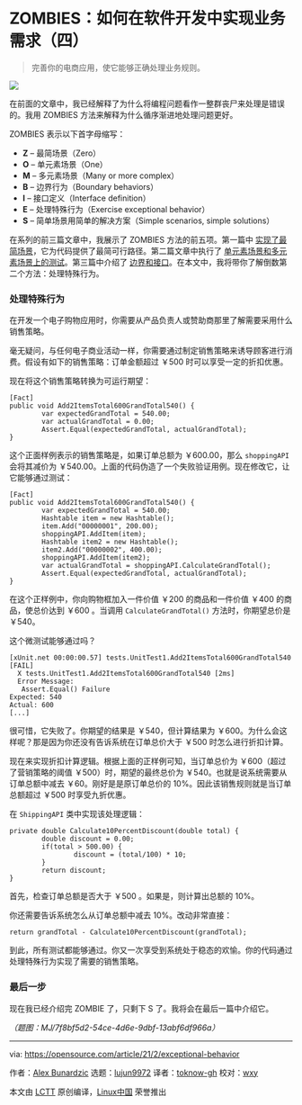 [#]: collector: (lujun9972)
[#]: translator: (toknow-gh)
[#]: reviewer: (wxy)
[#]: publisher: (wxy)
[#]: url: (https://linux.cn/article-15860-1.html)
[#]: subject: (How to implement business requirements in software development)
[#]: via: (https://opensource.com/article/21/2/exceptional-behavior)
[#]: author: (Alex Bunardzic https://opensource.com/users/alex-bunardzic)

ZOMBIES：如何在软件开发中实现业务需求（四）
======

> 完善你的电商应用，使它能够正确处理业务规则。

![][0]

在前面的文章中，我已经解释了为什么将编程问题看作一整群丧尸来处理是错误的。我用 ZOMBIES 方法来解释为什么循序渐进地处理问题更好。

ZOMBIES 表示以下首字母缩写：

- **Z** – 最简场景（Zero）
- **O** – 单元素场景（One）
- **M** – 多元素场景（Many or more complex）
- **B** – 边界行为（Boundary behaviors）
- **I** – 接口定义（Interface definition）
- **E** – 处理特殊行为（Exercise exceptional behavior）
- **S** – 简单场景用简单的解决方案（Simple scenarios, simple solutions）

在系列的前三篇文章中，我展示了 ZOMBIES 方法的前五项。第一篇中 [实现了最简场景][2]，它为代码提供了最简可行路径。第二篇文章中执行了 [单元素场景和多元素场景上的测试][3]。第三篇中介绍了 [边界和接口][4]。在本文中，我将带你了解倒数第二个方法：处理特殊行为。

### 处理特殊行为

在开发一个电子购物应用时，你需要从产品负责人或赞助商那里了解需要采用什么销售策略。

毫无疑问，与任何电子商业活动一样，你需要通过制定销售策略来诱导顾客进行消费。假设有如下的销售策略：订单金额超过 ￥500 时可以享受一定的折扣优惠。

现在将这个销售策略转换为可运行期望：

```
[Fact]
public void Add2ItemsTotal600GrandTotal540() {
        var expectedGrandTotal = 540.00;
        var actualGrandTotal = 0.00;
        Assert.Equal(expectedGrandTotal, actualGrandTotal);
}
```

这个正面样例表示的销售策略是，如果订单总额为 ￥600.00，那么 `shoppingAPI` 会将其减价为 ￥540.00。上面的代码伪造了一个失败验证用例。现在修改它，让它能够通过测试：

```
[Fact]
public void Add2ItemsTotal600GrandTotal540() {
        var expectedGrandTotal = 540.00;
        Hashtable item = new Hashtable();
        item.Add("00000001", 200.00);
        shoppingAPI.AddItem(item);
        Hashtable item2 = new Hashtable();
        item2.Add("00000002", 400.00);
        shoppingAPI.AddItem(item2);
        var actualGrandTotal = shoppingAPI.CalculateGrandTotal();
        Assert.Equal(expectedGrandTotal, actualGrandTotal);
}
```

在这个正样例中，你向购物框加入一件价值 ￥200 的商品和一件价值 ￥400 的商品，使总价达到 ￥600 。当调用 `CalculateGrandTotal()` 方法时，你期望总价是 ￥540。

这个微测试能够通过吗？

```
[xUnit.net 00:00:00.57] tests.UnitTest1.Add2ItemsTotal600GrandTotal540 [FAIL]
  X tests.UnitTest1.Add2ItemsTotal600GrandTotal540 [2ms]
  Error Message:
   Assert.Equal() Failure
Expected: 540
Actual: 600
[...]
```

很可惜，它失败了。你期望的结果是 ￥540，但计算结果为 ￥600。为什么会这样呢？那是因为你还没有告诉系统在订单总价大于 ￥500 时怎么进行折扣计算。

现在来实现折扣计算逻辑。根据上面的正样例可知，当订单总价为 ￥600（超过了营销策略的阈值 ￥500）时，期望的最终总价为 ￥540。也就是说系统需要从订单总额中减去 ￥60。刚好是是原订单总价的 10%。因此该销售规则就是当订单总额超过 ￥500 时享受九折优惠。

在 `ShippingAPI` 类中实现该处理逻辑：

```
private double Calculate10PercentDiscount(double total) {
        double discount = 0.00;
        if(total > 500.00) {
                discount = (total/100) * 10;
        }
        return discount;
}
```

首先，检查订单总额是否大于 ￥500 。如果是，则计算出总额的 10%。

你还需要告诉系统怎么从订单总额中减去 10%。改动非常直接：

```
return grandTotal - Calculate10PercentDiscount(grandTotal);
```

到此，所有测试都能够通过。你又一次享受到系统处于稳态的欢愉。你的代码通过处理特殊行为实现了需要的销售策略。

### 最后一步

现在我已经介绍完 ZOMBIE 了，只剩下 S 了。我将会在最后一篇中介绍它。

*（题图：MJ/7f8bf5d2-54ce-4d6e-9dbf-13abf6df966a）*

--------------------------------------------------------------------------------

via: https://opensource.com/article/21/2/exceptional-behavior

作者：[Alex Bunardzic][a]
选题：[lujun9972][b]
译者：[toknow-gh](https://github.com/toknow-gh)
校对：[wxy](https://github.com/wxy)

本文由 [LCTT](https://github.com/LCTT/TranslateProject) 原创编译，[Linux中国](https://linux.cn/) 荣誉推出

[a]: https://opensource.com/users/alex-bunardzic
[b]: https://github.com/lujun9972
[1]: https://opensource.com/sites/default/files/styles/image-full-size/public/lead-images/team_dev_email_chat_video_work_wfm_desk_520.png?itok=6YtME4Hj (Working on a team, busy worklife)
[2]: https://linux.cn/article-15808-1.html
[3]: https://linux.cn/article-15817-1.html
[4]: https://linux.cn/article-15859-1.html
[5]: http://www.google.com/search?q=new+msdn.microsoft.com
[0]: https://img.linux.net.cn/data/attachment/album/202305/30/094226xz66t662t42auuht.jpg